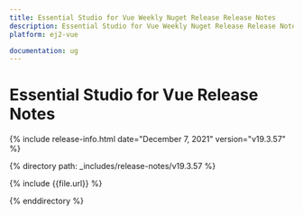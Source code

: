 ```yaml
---
title: Essential Studio for Vue Weekly Nuget Release Release Notes  
description: Essential Studio for Vue Weekly Nuget Release Release Notes  
platform: ej2-vue

documentation: ug
---
```


# Essential Studio for  Vue  Release Notes  

{% include release-info.html date="December 7, 2021"   version="v19.3.57"  %} 

{% directory path: _includes/release-notes/v19.3.57 %}

{% include {{file.url}} %}

{% enddirectory %}
